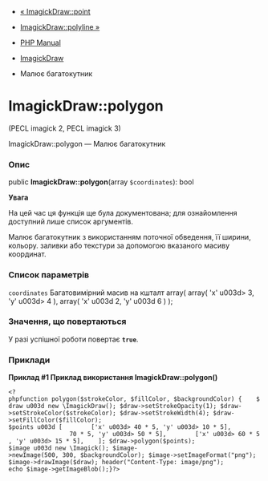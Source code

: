 - [« ImagickDraw::point](imagickdraw.point.md)
- [ImagickDraw::polyline »](imagickdraw.polyline.md)

- [PHP Manual](index.md)
- [ImagickDraw](class.imagickdraw.md)
- Малює багатокутник

# ImagickDraw::polygon

(PECL imagick 2, PECL imagick 3)

ImagickDraw::polygon — Малює багатокутник

### Опис

public **ImagickDraw::polygon**(array `$coordinates`): bool

**Увага**

На цей час ця функція ще була документована; для
ознайомлення доступний лише список аргументів.

Малює багатокутник з використанням поточної обведення, її ширини, кольору.
заливки або текстури за допомогою вказаного масиву координат.

### Список параметрів

`coordinates`
Багатовимірний масив на кшталт array( array( 'x' u003d\> 3, 'y' u003d\> 4 ),
array( 'x' u003d 2, 'y' u003d 6 ) );

### Значення, що повертаються

У разі успішної роботи повертає **`true`**.

### Приклади

**Приклад #1 Приклад використання **ImagickDraw::polygon()****

`<?phpfunction polygon($strokeColor, $fillColor, $backgroundColor) {    $draw u003d new \ImagickDraw(); $draw->setStrokeOpacity(1); $draw->setStrokeColor($strokeColor); $draw->setStrokeWidth(4); $draw->setFillColor($fillColor); $points u003d [        ['x' u003d> 40 * 5, 'y' u003d> 10 * 5],                         70 * 5, 'y' u003d> 50 * 5],        ['x' u003d> 60 * 5, 'y' u003d> 15 * 5],    ]; $draw->polygon($points); $image u003d new \Imagick(); $image->newImage(500, 300, $backgroundColor); $image->setImageFormat("png"); $image->drawImage($draw); header("Content-Type: image/png"); echo $image->getImageBlob();}?> `
